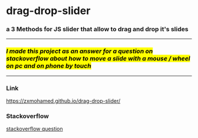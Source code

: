 <h1>drag-drop-slider</h1>
<h3>a 3 Methods for JS slider that allow to drag and drop it's slides</h3>
<hr>
<h3><i><mark>I made this project as an answer for a question on stackoverflow about how to move a slide with a mouse / wheel on pc and on phone by touch</mark></i></h3>
<hr>
<h3>Link</h3>
<a href="https://zxmohamed.github.io/drag-drop-slider/">https://zxmohamed.github.io/drag-drop-slider/</a>
<h3>Stackoverflow</h3>
<a href="https://stackoverflow.com/questions/79331271/how-do-i-move-a-slide-with-a-mouse-and-on-my-phone/79334393#79334393">stackoverflow question</a>
